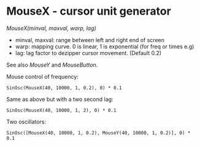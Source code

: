 # MouseX - cursor unit generator

_MouseX(minval, maxval, warp, lag)_

- minval, maxval: range between left and right end of screen
- warp: mapping curve. 0 is linear, 1 is exponential (for freq or times e.g)
- lag: lag factor to dezipper cursor movement. (Default 0.2)

See also _MouseY_ and _MouseButton_.

Mouse control of frequency:

	SinOsc(MouseX(40, 10000, 1, 0.2), 0) * 0.1

Same as above but with a two second lag:

	SinOsc(MouseX(40, 10000, 1, 2), 0) * 0.1

Two oscillators:

	SinOsc([MouseX(40, 10000, 1, 0.2), MouseY(40, 10000, 1, 0.2)], 0) * 0.1

